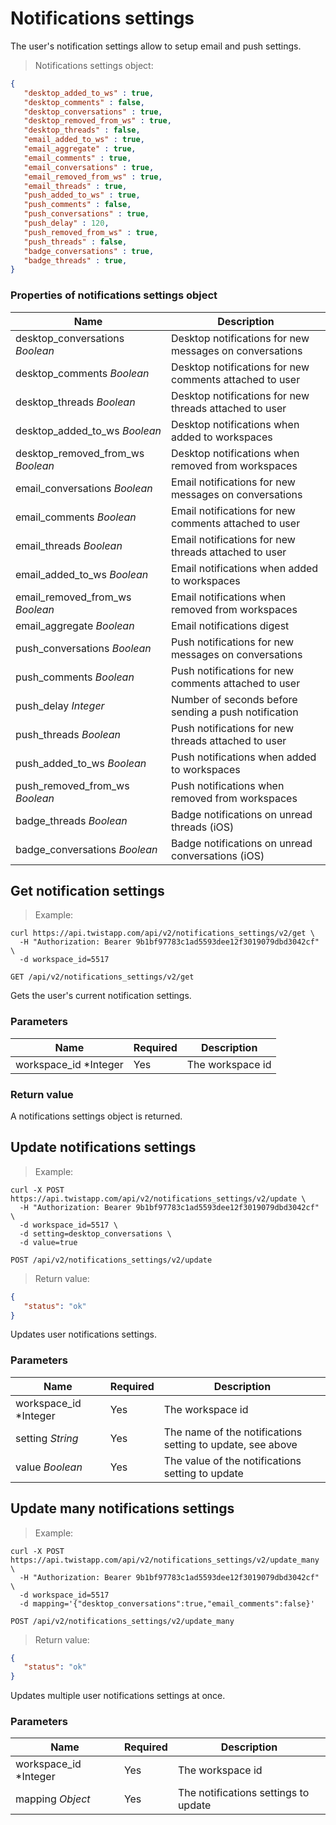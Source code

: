 # Notifications settings

The user's notification settings allow to setup email and push settings.

> Notifications settings object:

```json
{
   "desktop_added_to_ws" : true,
   "desktop_comments" : false,
   "desktop_conversations" : true,
   "desktop_removed_from_ws" : true,
   "desktop_threads" : false,
   "email_added_to_ws" : true,
   "email_aggregate" : true,
   "email_comments" : true,
   "email_conversations" : true,
   "email_removed_from_ws" : true,
   "email_threads" : true,
   "push_added_to_ws" : true,
   "push_comments" : false,
   "push_conversations" : true,
   "push_delay" : 120,
   "push_removed_from_ws" : true,
   "push_threads" : false,
   "badge_conversations" : true,
   "badge_threads" : true,
}
```

### Properties of notifications settings object

| Name | Description |
| ---- | --- |
| desktop_conversations *Boolean* | Desktop notifications for new messages on conversations |
| desktop_comments *Boolean* | Desktop notifications for new comments attached to user |
| desktop_threads *Boolean* | Desktop notifications for new threads attached to user |
| desktop_added_to_ws *Boolean* | Desktop notifications when added to workspaces |
| desktop_removed_from_ws *Boolean* | Desktop notifications when removed from workspaces |
| email_conversations *Boolean* | Email notifications for new messages on conversations |
| email_comments *Boolean* | Email notifications for new comments attached to user |
| email_threads *Boolean* | Email notifications for new threads attached to user |
| email_added_to_ws *Boolean* | Email notifications when added to workspaces |
| email_removed_from_ws *Boolean* | Email notifications when removed from workspaces |
| email_aggregate *Boolean* | Email notifications digest |
| push_conversations *Boolean* | Push notifications for new messages on conversations |
| push_comments *Boolean* | Push notifications for new comments attached to user |
| push_delay *Integer* | Number of seconds before sending a push notification |
| push_threads *Boolean* | Push notifications for new threads attached to user |
| push_added_to_ws *Boolean* | Push notifications when added to workspaces |
| push_removed_from_ws *Boolean* | Push notifications when removed from workspaces |
| badge_threads *Boolean* | Badge notifications on unread threads (iOS) |
| badge_conversations *Boolean* | Badge notifications on unread conversations (iOS) |


## Get notification settings

> Example:

```shell
curl https://api.twistapp.com/api/v2/notifications_settings/v2/get \
  -H "Authorization: Bearer 9b1bf97783c1ad5593dee12f3019079dbd3042cf" \ 
  -d workspace_id=5517
```

`GET /api/v2/notifications_settings/v2/get`

Gets the user's current notification settings.

### Parameters

| Name | Required | Description |
| ---- | -------- | ----------- |
| workspace_id *Integer | Yes | The workspace id |

### Return value

A notifications settings object is returned.


## Update notifications settings

> Example:

```shell
curl -X POST https://api.twistapp.com/api/v2/notifications_settings/v2/update \
  -H "Authorization: Bearer 9b1bf97783c1ad5593dee12f3019079dbd3042cf" \ 
  -d workspace_id=5517 \
  -d setting=desktop_conversations \
  -d value=true
```

`POST /api/v2/notifications_settings/v2/update`

> Return value:

```json
{
   "status": "ok"
}
```

Updates user notifications settings.

### Parameters

| Name | Required | Description |
| ---- | -------- | ----------- |
| workspace_id *Integer | Yes | The workspace id |
| setting *String* | Yes | The name of the notifications setting to update, see above |
| value *Boolean* | Yes | The value of the notifications setting to update |


## Update many notifications settings

> Example:

```shell
curl -X POST https://api.twistapp.com/api/v2/notifications_settings/v2/update_many \
  -H "Authorization: Bearer 9b1bf97783c1ad5593dee12f3019079dbd3042cf" \ 
  -d workspace_id=5517
  -d mapping='{"desktop_conversations":true,"email_comments":false}'
```

`POST /api/v2/notifications_settings/v2/update_many`

> Return value:

```json
{
   "status": "ok"
}
```

Updates multiple user notifications settings at once.

### Parameters

| Name | Required | Description |
| ---- | -------- | ----------- |
| workspace_id *Integer | Yes | The workspace id |
| mapping *Object* | Yes | The notifications settings to update |
